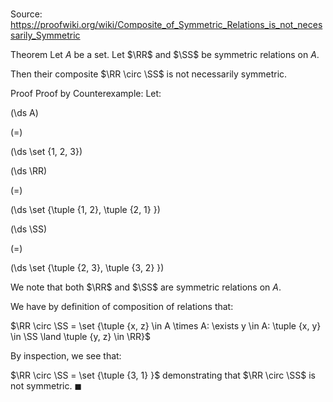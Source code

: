 # 

Source: https://proofwiki.org/wiki/Composite_of_Symmetric_Relations_is_not_necessarily_Symmetric

Theorem
Let $A$ be a set.
Let $\RR$ and $\SS$ be symmetric relations on $A$.

Then their composite $\RR \circ \SS$ is not necessarily symmetric.


Proof
Proof by Counterexample:
Let:














\(\ds A\)

\(=\)







\(\ds \set {1, 2, 3}\)




















\(\ds \RR\)

\(=\)







\(\ds \set {\tuple {1, 2}, \tuple {2, 1} }\)




















\(\ds \SS\)

\(=\)







\(\ds \set {\tuple {2, 3}, \tuple {3, 2} }\)









We note that both $\RR$ and $\SS$ are symmetric relations on $A$.

We have by definition of composition of relations that:

$\RR \circ \SS = \set {\tuple {x, z} \in A \times A: \exists y \in A: \tuple {x, y} \in \SS \land \tuple {y, z} \in \RR}$

By inspection, we see that:

$\RR \circ \SS = \set {\tuple {3, 1} }$
demonstrating that $\RR \circ \SS$ is not symmetric.
$\blacksquare$





